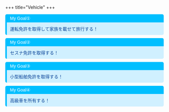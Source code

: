 +++
title="Vehicle"
+++

<div style="margin: 10px 0; border-left: 5px solid #00BFFF; border-radius: 5px; overflow: hidden; font-family: Arial, sans-serif;"><div style="background-color: #00BFFF; color: #ffffff; padding: 5px 10px; font-weight: normal; font-size: 14px;"> My Goal① </div><div style="background-color: #D0F0FF; color: #084298; padding: 10px;"><p style="margin: 0;">運転免許を取得して家族を載せて旅行する！</p></div></div>

<div style="margin: 10px 0; border-left: 5px solid #00BFFF; border-radius: 5px; overflow: hidden; font-family: Arial, sans-serif;"><div style="background-color: #00BFFF; color: #ffffff; padding: 5px 10px; font-weight: normal; font-size: 14px;"> My Goal② </div><div style="background-color: #D0F0FF; color: #084298; padding: 10px;"><p style="margin: 0;">セスナ免許を取得する！</p></div></div>

<div style="margin: 10px 0; border-left: 5px solid #00BFFF; border-radius: 5px; overflow: hidden; font-family: Arial, sans-serif;"><div style="background-color: #00BFFF; color: #ffffff; padding: 5px 10px; font-weight: normal; font-size: 14px;"> My Goal③ </div><div style="background-color: #D0F0FF; color: #084298; padding: 10px;"><p style="margin: 0;">小型船舶免許を取得する！</p></div></div>

<div style="margin: 10px 0; border-left: 5px solid #00BFFF; border-radius: 5px; overflow: hidden; font-family: Arial, sans-serif;"><div style="background-color: #00BFFF; color: #ffffff; padding: 5px 10px; font-weight: normal; font-size: 14px;"> My Goal④ </div><div style="background-color: #D0F0FF; color: #084298; padding: 10px;"><p style="margin: 0;">高級車を所有する！</p></div></div>

